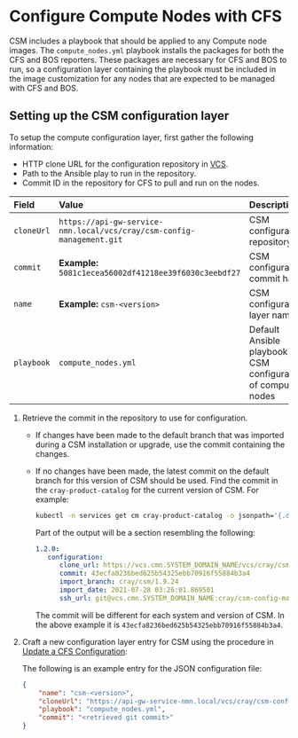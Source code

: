 # Configure Compute Nodes with CFS

CSM includes a playbook that should be applied to any Compute node images.
The `compute_nodes.yml` playbook installs the packages for both the CFS and BOS reporters.
These packages are necessary for CFS and BOS to run, so a configuration layer containing the
playbook must be included in the image customization for any nodes that are expected to be
managed with CFS and BOS.

## Setting up the CSM configuration layer

To setup the compute configuration layer, first gather the following information:

* HTTP clone URL for the configuration repository in [VCS](../configuration_management/Version_Control_Service_VCS.md).
* Path to the Ansible play to run in the repository.
* Commit ID in the repository for CFS to pull and run on the nodes.

| Field | Value  | Description  |
|:----------|:----------|:----------|
| `cloneUrl` | `https://api-gw-service-nmn.local/vcs/cray/csm-config-management.git` | CSM configuration repository |
| `commit`  | **Example:** `5081c1ecea56002df41218ee39f6030c3eebdf27` | CSM configuration commit hash |
| `name` | **Example:** `csm-<version>` | CSM configuration layer name |
| `playbook` | `compute_nodes.yml` | Default Ansible playbook for CSM configuration of compute nodes |

1. Retrieve the commit in the repository to use for configuration.
   * If changes have been made to the default branch that was imported during a CSM
     installation or upgrade, use the commit containing the changes.

   * If no changes have been made, the latest commit on the default branch for
     this version of CSM should be used. Find the commit in the
     `cray-product-catalog` for the current version of CSM. For example:

       ```bash
       kubectl -n services get cm cray-product-catalog -o jsonpath='{.data.csm}'
       ```

       Part of the output will be a section resembling the following:

       ```yaml
       1.2.0:
          configuration:
             clone_url: https://vcs.cmn.SYSTEM_DOMAIN_NAME/vcs/cray/csm-config-management.git
             commit: 43ecfa8236bed625b54325ebb70916f55884b3a4
             import_branch: cray/csm/1.9.24
             import_date: 2021-07-28 03:26:01.869501
             ssh_url: git@vcs.cmn.SYSTEM_DOMAIN_NAME:cray/csm-config-management.git
       ```

     The commit will be different for each system and version of CSM. In the above
     example it is `43ecfa8236bed625b54325ebb70916f55884b3a4`.

1. Craft a new configuration layer entry for CSM using the procedure in [Update a CFS Configuration](../configuration_management/Update_a_CFS_Configuration.md):

    The following is an example entry for the JSON configuration file:

    ```json
    {
        "name": "csm-<version>",
        "cloneUrl": "https://api-gw-service-nmn.local/vcs/cray/csm-config-management.git",
        "playbook": "compute_nodes.yml",
        "commit": "<retrieved git commit>"
    }
    ```
